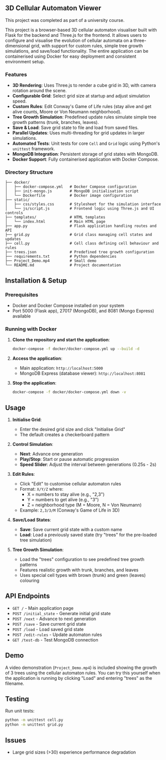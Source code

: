 ## 3D Cellular Automaton Viewer

This project was completed as part of a university course.

This project is a browser-based 3D cellular automaton visualiser built with Flask for the backend and Three.js for the frontend. It allows users to configure and visualise the evolution of cellular automata on a three-dimensional grid, with support for custom rules, simple tree growth simulations, and save/load functionality. The entire application can be containerised using Docker for easy deployment and consistent environment setup.

### Features

- **3D Rendering**: Uses Three.js to render a cube grid in 3D, with camera rotation around the scene.
- **Configurable Grid**: Select grid size at startup and adjust simulation speed.
- **Custom Rules**: Edit Conway's Game of Life rules (stay alive and get alive counts, Moore or Von Neumann neighborhood).
- **Tree Growth Simulation**: Predefined update rules simulate simple tree growth patterns (trunk, branches, leaves).
- **Save & Load**: Save grid state to file and load from saved files.
- **Parallel Updates**: Uses multi-threading for grid updates in larger simulations.
- **Automated Tests**: Unit tests for core `Cell` and `Grid` logic using Python's `unittest` framework.
- **MongoDB Integration**: Persistent storage of grid states with MongoDB.
- **Docker Support**: Fully containerised application with Docker Compose.

### Directory Structure

```
├── docker/
│   ├── docker-compose.yml   # Docker Compose configuration
│   ├── init-mongo.js        # MongoDB initialisation script
│   └── Dockerfile           # Docker image configuration
├── static/
│   ├── css/styles.css       # Stylesheet for the simulation interface
│   └── js/script.js         # Frontend logic using Three.js and UI controls
├── templates/               # HTML templates
│   └── index.html           # Main HTML page
├── app.py                   # Flask application handling routes and API
├── grid.py                  # Grid class managing cell states and updates
├── cell.py                  # Cell class defining cell behaviour and rules
├── trees.json               # Predefined tree growth configuration
├── requirements.txt         # Python dependencies
├── Project_Demo.mp4         # Small demo
└── README.md                # Project documentation
```

## Installation & Setup

### Prerequisites

- Docker and Docker Compose installed on your system
- Port 5000 (Flask app), 27017 (MongoDB), and 8081 (Mongo Express) available

### Running with Docker

1. **Clone the repository and start the application**:
   ```bash
   docker-compose -f docker/docker-compose.yml up --build -d
   ```

2. **Access the application**:
   - Main application: `http://localhost:5000`
   - MongoDB Express (database viewer): `http://localhost:8081`

3. **Stop the application**:
   ```bash
   docker-compose -f docker/docker-compose.yml down -v
   ```

## Usage

1. **Initialise Grid**:
   - Enter the desired grid size and click "Initialise Grid"
   - The default creates a checkerboard pattern

2. **Control Simulation**:
   - **Next**: Advance one generation
   - **Play/Stop**: Start or pause automatic progression
   - **Speed Slider**: Adjust the interval between generations (0.25s - 2s)

3. **Edit Rules**:
   - Click "Edit" to customise cellular automaton rules
   - Format: `X/Y/Z` where:
     - X = numbers to stay alive (e.g., "2,3")
     - Y = numbers to get alive (e.g., "3")
     - Z = neighborhood type (M = Moore, N = Von Neumann)
   - Example: `2,3/3/M` (Conway's Game of Life in 3D)

4. **Save/Load States**:
   - **Save**: Save current grid state with a custom name
   - **Load**: Load a previously saved state (try "trees" for the pre-loaded tree simulation)

5. **Tree Growth Simulation**:
   - Load the "trees" configuration to see predefined tree growth patterns
   - Features realistic growth with trunk, branches, and leaves
   - Uses special cell types with brown (trunk) and green (leaves) colouring

## API Endpoints

- `GET /` - Main application page
- `POST /initial_state` - Generate initial grid state
- `POST /next` - Advance to next generation
- `POST /save` - Save current grid state
- `POST /load` - Load saved grid state
- `POST /edit-rules` - Update automaton rules
- `GET /test-db` - Test MongoDB connection

## Demo

A video demonstration (`Project_Demo.mp4`) is included showing the growth of 3 trees using the cellular automaton rules. You can try this yourself when the application is running by clicking "Load" and entering "trees" as the filename.

## Testing

Run unit tests:
```bash
python -m unittest cell.py
python -m unittest grid.py
```

## Issues

- Large grid sizes (>30) experience performance degradation

